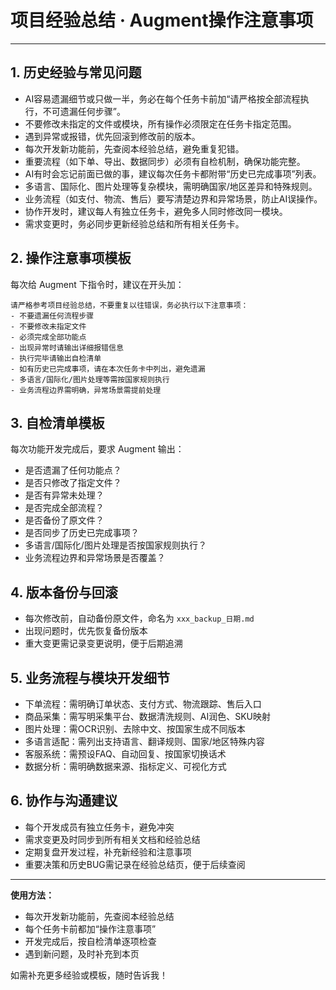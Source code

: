 
# 项目经验总结 · Augment操作注意事项

---

## 1. 历史经验与常见问题

- AI容易遗漏细节或只做一半，务必在每个任务卡前加“请严格按全部流程执行，不可遗漏任何步骤”。
- 不要修改未指定的文件或模块，所有操作必须限定在任务卡指定范围。
- 遇到异常或报错，优先回滚到修改前的版本。
- 每次开发新功能前，先查阅本经验总结，避免重复犯错。
- 重要流程（如下单、导出、数据同步）必须有自检机制，确保功能完整。
- AI有时会忘记前面已做的事，建议每次任务卡都附带“历史已完成事项”列表。
- 多语言、国际化、图片处理等复杂模块，需明确国家/地区差异和特殊规则。
- 业务流程（如支付、物流、售后）要写清楚边界和异常场景，防止AI误操作。
- 协作开发时，建议每人有独立任务卡，避免多人同时修改同一模块。
- 需求变更时，务必同步更新经验总结和所有相关任务卡。

## 2. 操作注意事项模板

每次给 Augment 下指令时，建议在开头加：

```
请严格参考项目经验总结，不要重复以往错误，务必执行以下注意事项：
- 不要遗漏任何流程步骤
- 不要修改未指定文件
- 必须完成全部功能点
- 出现异常时请输出详细报错信息
- 执行完毕请输出自检清单
- 如有历史已完成事项，请在本次任务卡中列出，避免遗漏
- 多语言/国际化/图片处理等需按国家规则执行
- 业务流程边界需明确，异常场景需提前处理
```

## 3. 自检清单模板

每次功能开发完成后，要求 Augment 输出：

- 是否遗漏了任何功能点？
- 是否只修改了指定文件？
- 是否有异常未处理？
- 是否完成全部流程？
- 是否备份了原文件？
- 是否同步了历史已完成事项？
- 多语言/国际化/图片处理是否按国家规则执行？
- 业务流程边界和异常场景是否覆盖？

## 4. 版本备份与回滚

- 每次修改前，自动备份原文件，命名为 `xxx_backup_日期.md`
- 出现问题时，优先恢复备份版本
- 重大变更需记录变更说明，便于后期追溯

## 5. 业务流程与模块开发细节

- 下单流程：需明确订单状态、支付方式、物流跟踪、售后入口
- 商品采集：需写明采集平台、数据清洗规则、AI润色、SKU映射
- 图片处理：需OCR识别、去除中文、按国家生成不同版本
- 多语言适配：需列出支持语言、翻译规则、国家/地区特殊内容
- 客服系统：需预设FAQ、自动回复、按国家切换话术
- 数据分析：需明确数据来源、指标定义、可视化方式

## 6. 协作与沟通建议

- 每个开发成员有独立任务卡，避免冲突
- 需求变更及时同步到所有相关文档和经验总结
- 定期复盘开发过程，补充新经验和注意事项
- 重要决策和历史BUG需记录在经验总结页，便于后续查阅

---

**使用方法：**
- 每次开发新功能前，先查阅本经验总结
- 每个任务卡前都加“操作注意事项”
- 开发完成后，按自检清单逐项检查
- 遇到新问题，及时补充到本页

如需补充更多经验或模板，随时告诉我！
